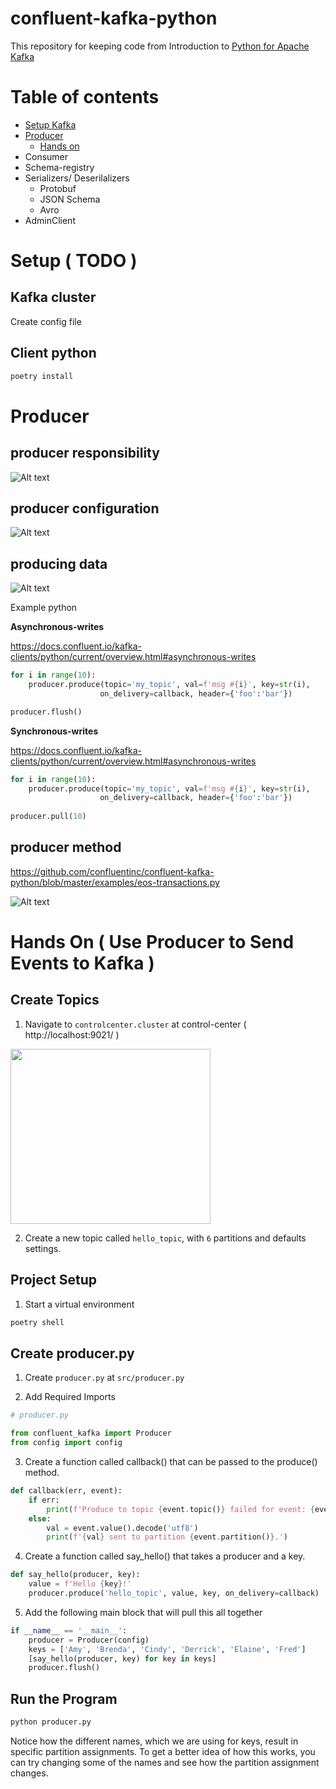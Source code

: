 # confluent-kafka-python

This repository for keeping code from Introduction to [Python for Apache Kafka](https://developer.confluent.io/learn-kafka/kafka-python/intro)

# Table of contents

- [Setup Kafka](#setup-kafka)
- [Producer](#producer)
    - [Hands on](##hands-on--use-producer-to-send-events-to-kafka-)
- Consumer
- Schema-registry
- Serializers/ Deserilalizers
    - Protobuf
    - JSON Schema
    - Avro
- AdminClient

# Setup ( TODO )

## Kafka cluster
Create config file

## Client python

```bash
poetry install
```

# Producer
## producer responsibility

![Alt text](images/producer.JPG)

## producer configuration

![Alt text](images/producer-configuration.JPG)

## producing data

![Alt text](images/producing-data.JPG)

Example python

**Asynchronous-writes**

https://docs.confluent.io/kafka-clients/python/current/overview.html#asynchronous-writes

```python
for i in range(10):
    producer.produce(topic='my_topic', val=f'msg #{i}', key=str(i),
                    on_delivery=callback, header={'foo':'bar'})

producer.flush()
```

**Synchronous-writes**

https://docs.confluent.io/kafka-clients/python/current/overview.html#asynchronous-writes

```python
for i in range(10):
    producer.produce(topic='my_topic', val=f'msg #{i}', key=str(i),
                    on_delivery=callback, header={'foo':'bar'})
                    
producer.pull(10)
```

## producer method
https://github.com/confluentinc/confluent-kafka-python/blob/master/examples/eos-transactions.py

![Alt text](images/producing-method.JPG)

# Hands On ( Use Producer to Send Events to Kafka )

## Create Topics

1. Navigate to `controlcenter.cluster` at control-center ( http://localhost:9021/ )

<img src="images/producer-handson.JPG"  width="320" height="280">

2. Create a new topic called `hello_topic`, with `6` partitions and defaults settings.

## Project Setup

1. Start a virtual environment
```bash
poetry shell
```

## Create producer.py

1. Create `producer.py` at `src/producer.py`

2. Add Required Imports

```python
# producer.py

from confluent_kafka import Producer
from config import config
```

3. Create a function called callback() that can be passed to the produce() method.

```python
def callback(err, event):
    if err:
        print(f'Produce to topic {event.topic()} failed for event: {event.key()}')
    else:
        val = event.value().decode('utf8')
        print(f'{val} sent to partition {event.partition()}.')
```

4. Create a function called say_hello() that takes a producer and a key.
```python
def say_hello(producer, key):
    value = f'Hello {key}!'
    producer.produce('hello_topic', value, key, on_delivery=callback)
```

5. Add the following main block that will pull this all together
```python
if __name__ == '__main__':
    producer = Producer(config)
    keys = ['Amy', 'Brenda', 'Cindy', 'Derrick', 'Elaine', 'Fred']
    [say_hello(producer, key) for key in keys]
    producer.flush()
```

## Run the Program
```bash
python producer.py
```

Notice how the different names, which we are using for keys, result in specific partition assignments. To get a better idea of how this works, you can try changing some of the names and see how the partition assignment changes.